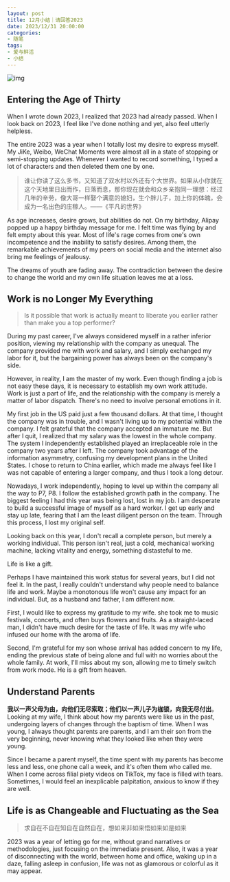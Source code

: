 ```yaml
---
layout: post
title: 12月小结｜请回答2023
date: 2023/12/31 20:00:00
categories:
- 随笔
tags:
- 爱与鲜活
- 小结
---
```

![img](https://pics.naaln.com/blog/2024-01-19-d01fec.jpeg-basicBlog)

## Entering the Age of Thirty

When I wrote down 2023, I realized that 2023 had already passed. When I look back on 2023, I feel like I've done nothing and yet, also feel utterly helpless.

The entire 2023 was a year when I totally lost my desire to express myself. My JiKe, Weibo, WeChat Moments were almost all in a state of stopping or semi-stopping updates. Whenever I wanted to record something, I typed a lot of characters and then deleted them one by one.

> 谁让你读了这么多书，又知道了双水村以外还有个大世界。如果从小你就在这个天地里日出而作，日落而息，那你现在就会和众乡亲抱同一理想：经过几年的辛劳，像大哥一样娶个满意的媳妇，生个胖儿子，加上你的体魄，会成为一名出色的庄稼人。——《平凡的世界》

As age increases, desire grows, but abilities do not. On my birthday, Alipay popped up a happy birthday message for me. I felt time was flying by and felt empty about this year. Most of life's rage comes from one's own incompetence and the inability to satisfy desires. Among them, the remarkable achievements of my peers on social media and the internet also bring me feelings of jealousy.

The dreams of youth are fading away. The contradiction between the desire to change the world and my own life situation leaves me at a loss.

## Work is no Longer My Everything

> Is it possible that work is actually meant to liberate you earlier rather than make you a top performer?

During my past career, I've always considered myself in a rather inferior position, viewing my relationship with the company as unequal. The company provided me with work and salary, and I simply exchanged my labor for it, but the bargaining power has always been on the company's side.

However, in reality, I am the master of my work. Even though finding a job is not easy these days, it is necessary to establish my own work attitude. Work is just a part of life, and the relationship with the company is merely a matter of labor dispatch. There's no need to involve personal emotions in it.

My first job in the US paid just a few thousand dollars. At that time, I thought the company was in trouble, and I wasn't living up to my potential within the company. I felt grateful that the company accepted an immature me. But after I quit, I realized that my salary was the lowest in the whole company. The system I independently established played an irreplaceable role in the company two years after I left. The company took advantage of the information asymmetry, confusing my development plans in the United States. I chose to return to China earlier, which made me always feel like I was not capable of entering a larger company, and thus I took a long detour.

Nowadays, I work independently, hoping to level up within the company all the way to P7, P8. I follow the established growth path in the company. The biggest feeling I had this year was being lost, lost in my job. I am desperate to build a successful image of myself as a hard worker. I get up early and stay up late, fearing that I am the least diligent person on the team. Through this process, I lost my original self.

Looking back on this year, I don't recall a complete person, but merely a working individual. This person isn't real, just a cold, mechanical working machine, lacking vitality and energy, something distasteful to me.

Life is like a gift.

Perhaps I have maintained this work status for several years, but I did not feel it. In the past, I really couldn't understand why people need to balance life and work. Maybe a monotonous life won't cause any impact for an individual. But, as a husband and father, I am different now.

First, I would like to express my gratitude to my wife. she took me to music festivals, concerts, and often buys flowers and fruits. As a straight-laced man, I didn't have much desire for the taste of life. It was my wife who infused our home with the aroma of life.

Second, I'm grateful for my son whose arrival has added concern to my life, ending the previous state of being alone and full with no worries about the whole family. At work, I'll miss about my son, allowing me to timely switch from work mode. He is a gift from heaven.

## Understand Parents

**我以一声父母为由，向他们无尽索取；他们以一声儿子为枷锁，向我无尽付出**。Looking at my wife, I think about how my parents were like us in the past, undergoing layers of changes through the baptism of time. When I was young, I always thought parents are parents, and I am their son from the very beginning, never knowing what they looked like when they were young.

Since I became a parent myself, the time spent with my parents has become less and less, one phone call a week, and it's often them who called me. When I come across filial piety videos on TikTok, my face is filled with tears. Sometimes, I would feel an inexplicable palpitation, anxious to know if they are well.

## Life is as Changeable and Fluctuating as the Sea

> 求自在不自在知自在自然自在，想如来非如来悟如来如是如来

2023 was a year of letting go for me, without grand narratives or methodologies, just focusing on the immediate present. Also, it was a year of disconnecting with the world, between home and office, waking up in a daze, falling asleep in confusion, life was not as glamorous or colorful as it may appear.
